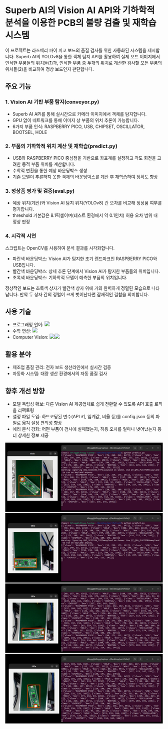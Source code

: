 # Superb AI의 Vision AI API와 기하학적 분석을 이용한 PCB의 불량 검출 및 재학습 시스템

이 프로젝트는 라즈베리 파이 피코 보드의 품질 검사를 위한 자동화된 시스템을 제시합니다. Superb AI의 YOLOv8을 통한 객체 탐지 API를 활용하여 실제 보드 이미지에서 인식한 부품들의 위치들(1)과, 인식한 부품 중 두개의 위치로 계산한 검사할 모든 부품의 위치들(2)을 비교하여 정상 보드인지 판단합니다.

## 주요 기능
### 1. Vision AI 기반 부품 탐지(conveyor.py)
- Superb AI API를 통해 실시간으로 카메라 이미지에서 객체를 탐지합니다.
- GPU 없이 네트워크를 통해 이미지 상 부품의 위치 추론이 가능합니다.
- 6가지 부품 인식: RASPBERRY PICO, USB, CHIPSET, OSCILLATOR, BOOTSEL, HOLE

### 2. 부품의 기하학적 위치 계산 및 재학습(predict.py)
- USB와 RASPBERRY PICO 중심점을 기반으로 좌표계를 설정하고 각도 회전을 고려한 동적 부품 위치를 계산합니다.
- 수학적 변환을 통한 예상 바운딩박스 생성
- 기존 모델이 추론하지 못한 객체의 바운딩박스를 계산 후 재학습하여 정확도 향상


### 3. 정상품 평가 및 검증(eval.py)
- 예상 위치(계산)와 Vision AI 탐지 위치(YOLOv8) 간 오차를 비교해 정상품 여부를 평가합니다.
- threshold 기본값은 8.1픽셀이며(테스트 환경에서 약 0.1인치) 허용 오차 범위 내 정상 판정

### 4. 시각적 시연
스크립트는 OpenCV를 사용하여 분석 결과를 시각화합니다.
- 파란색 바운딩박스: Vision AI가 탐지한 초기 랜드마크인 RASPBERRY PICO와 USB입니다.
- 빨간색 바운딩박스: 상세 추론 단계에서 Vision AI가 탐지한 부품들의 위치입니다.
- 초록색 바운딩박스: 기하학적 모델이 예측한 부품의 위치입니다.

정상적인 보드는 초록색 상자가 빨간색 상자 위에 거의 완벽하게 정렬된 모습으로 나타납니다. 만약 두 상자 간의 정렬이 크게 벗어난다면 잠재적인 결함을 의미합니다.

## 사용 기술
- 프로그래밍 언어: <img src="https://img.shields.io/badge/Python-3776AB?style=for-the-badge&logo=python&logoColor=white">
- 수학 연산: <img src="https://img.shields.io/badge/Numpy-777BB4?style=for-the-badge&logo=numpy&logoColor=white">
- Computer Vision: <img src="https://img.shields.io/badge/OpenCV-27338e?style=for-the-badge&logo=OpenCV&logoColor=white"><img src="https://img.shields.io/badge/SuperbAI-ffffff?style=for-the-badge&logo=&logoColor=white">

## 활용 분야
- 제조업 품질 관리: 전자 보드 생산라인에서 실시간 검증
- 자동화 시스템: 대량 생산 환경에서의 자동 품질 검사

## 향후 개선 방향
- 모델 독립성 확보: 다른 Vision AI 제공업체로 쉽게 전환할 수 있도록 API 호출 로직을 리팩토링
- 설정 파일 도입: 하드코딩된 변수(API 키, 임계값, 비율 등)를 config.json 등의 파일로 옮겨 설정 편의성 향상
- 에러 분석 강화: 어떤 부품이 검사에 실패했는지, 허용 오차를 얼마나 벗어났는지 등 더 상세한 정보 제공

![alt text](https://github.com/idingg/pcb-qc-ai/blob/main/screenshot/1.png?raw=true)
![alt text](https://github.com/idingg/pcb-qc-ai/blob/main/screenshot/2.png?raw=true)
![alt text](https://github.com/idingg/pcb-qc-ai/blob/main/screenshot/3.png?raw=true)
![alt text](https://github.com/idingg/pcb-qc-ai/blob/main/screenshot/4.png?raw=true)
